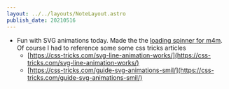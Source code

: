 ```yaml
---
layout: ../../layouts/NoteLayout.astro
publish_date: 20210516
---
```


- Fun with SVG animations today. Made the the [loading spinner for m4m](https://codepen.io/chiubaca/pen/YzZWrvy). Of course I had to reference some some css tricks articles
  - [https://css-tricks.com/svg-line-animation-works/](https://css-tricks.com/svg-line-animation-works/)
  - [https://css-tricks.com/guide-svg-animations-smil/](https://css-tricks.com/guide-svg-animations-smil/)
